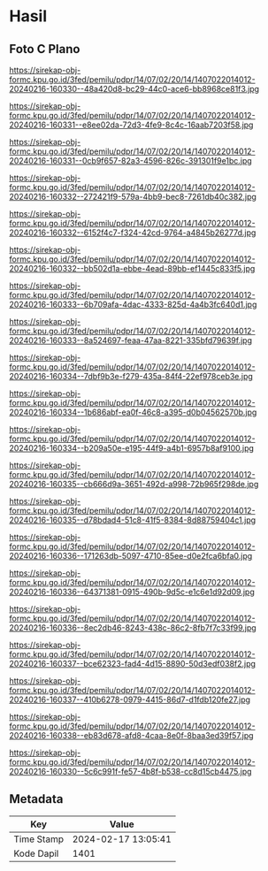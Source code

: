 # Hasil

## Foto C Plano

https://sirekap-obj-formc.kpu.go.id/3fed/pemilu/pdpr/14/07/02/20/14/1407022014012-20240216-160330--48a420d8-bc29-44c0-ace6-bb8968ce81f3.jpg

https://sirekap-obj-formc.kpu.go.id/3fed/pemilu/pdpr/14/07/02/20/14/1407022014012-20240216-160331--e8ee02da-72d3-4fe9-8c4c-16aab7203f58.jpg

https://sirekap-obj-formc.kpu.go.id/3fed/pemilu/pdpr/14/07/02/20/14/1407022014012-20240216-160331--0cb9f657-82a3-4596-826c-391301f9e1bc.jpg

https://sirekap-obj-formc.kpu.go.id/3fed/pemilu/pdpr/14/07/02/20/14/1407022014012-20240216-160332--272421f9-579a-4bb9-bec8-7261db40c382.jpg

https://sirekap-obj-formc.kpu.go.id/3fed/pemilu/pdpr/14/07/02/20/14/1407022014012-20240216-160332--6152f4c7-f324-42cd-9764-a4845b26277d.jpg

https://sirekap-obj-formc.kpu.go.id/3fed/pemilu/pdpr/14/07/02/20/14/1407022014012-20240216-160332--bb502d1a-ebbe-4ead-89bb-ef1445c833f5.jpg

https://sirekap-obj-formc.kpu.go.id/3fed/pemilu/pdpr/14/07/02/20/14/1407022014012-20240216-160333--6b709afa-4dac-4333-825d-4a4b3fc640d1.jpg

https://sirekap-obj-formc.kpu.go.id/3fed/pemilu/pdpr/14/07/02/20/14/1407022014012-20240216-160333--8a524697-feaa-47aa-8221-335bfd79639f.jpg

https://sirekap-obj-formc.kpu.go.id/3fed/pemilu/pdpr/14/07/02/20/14/1407022014012-20240216-160334--7dbf9b3e-f279-435a-84f4-22ef978ceb3e.jpg

https://sirekap-obj-formc.kpu.go.id/3fed/pemilu/pdpr/14/07/02/20/14/1407022014012-20240216-160334--1b686abf-ea0f-46c8-a395-d0b04562570b.jpg

https://sirekap-obj-formc.kpu.go.id/3fed/pemilu/pdpr/14/07/02/20/14/1407022014012-20240216-160334--b209a50e-e195-44f9-a4b1-6957b8af9100.jpg

https://sirekap-obj-formc.kpu.go.id/3fed/pemilu/pdpr/14/07/02/20/14/1407022014012-20240216-160335--cb666d9a-3651-492d-a998-72b965f298de.jpg

https://sirekap-obj-formc.kpu.go.id/3fed/pemilu/pdpr/14/07/02/20/14/1407022014012-20240216-160335--d78bdad4-51c8-41f5-8384-8d88759404c1.jpg

https://sirekap-obj-formc.kpu.go.id/3fed/pemilu/pdpr/14/07/02/20/14/1407022014012-20240216-160336--171263db-5097-4710-85ee-d0e2fca6bfa0.jpg

https://sirekap-obj-formc.kpu.go.id/3fed/pemilu/pdpr/14/07/02/20/14/1407022014012-20240216-160336--64371381-0915-490b-9d5c-e1c6e1d92d09.jpg

https://sirekap-obj-formc.kpu.go.id/3fed/pemilu/pdpr/14/07/02/20/14/1407022014012-20240216-160336--8ec2db46-8243-438c-86c2-8fb7f7c33f99.jpg

https://sirekap-obj-formc.kpu.go.id/3fed/pemilu/pdpr/14/07/02/20/14/1407022014012-20240216-160337--bce62323-fad4-4d15-8890-50d3edf038f2.jpg

https://sirekap-obj-formc.kpu.go.id/3fed/pemilu/pdpr/14/07/02/20/14/1407022014012-20240216-160337--410b6278-0979-4415-86d7-d1fdb120fe27.jpg

https://sirekap-obj-formc.kpu.go.id/3fed/pemilu/pdpr/14/07/02/20/14/1407022014012-20240216-160338--eb83d678-afd8-4caa-8e0f-8baa3ed39f57.jpg

https://sirekap-obj-formc.kpu.go.id/3fed/pemilu/pdpr/14/07/02/20/14/1407022014012-20240216-160330--5c6c991f-fe57-4b8f-b538-cc8d15cb4475.jpg


## Metadata

| Key        | Value               |
| ---------- | ------------------- |
| Time Stamp | 2024-02-17 13:05:41 |
| Kode Dapil | 1401                |



